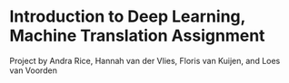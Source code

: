 # Introduction to Deep Learning, Machine Translation Assignment

Project by Andra Rice, Hannah van der Vlies, Floris van Kuijen, and Loes van Voorden
